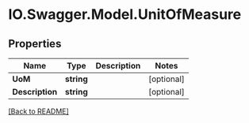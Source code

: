 # IO.Swagger.Model.UnitOfMeasure
## Properties

Name | Type | Description | Notes
------------ | ------------- | ------------- | -------------
**UoM** | **string** |  | [optional] 
**Description** | **string** |  | [optional] 

 [[Back to README]](../README.md)

